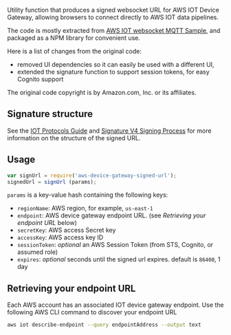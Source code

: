 Utility function that produces a signed websocket URL for AWS IOT Device Gateway, allowing browsers to connect directly to AWS IOT data pipelines. 

The code is mostly extracted from [AWS IOT websocket MQTT Sample](https://github.com/awslabs/aws-iot-examples/tree/master/mqttSample), and packaged as a NPM library for convenient use. 

Here is a list of changes from the original code:
* removed UI dependencies so it can easily be used with a different UI, 
* extended the signature function to support session tokens, for easy Cognito support

The original code copyright is by Amazon.com, Inc. or its affiliates.

## Signature structure

See the [IOT Protocols Guide](http://docs.aws.amazon.com/iot/latest/developerguide/protocols.html) and [Signature V4 Signing Process](http://docs.aws.amazon.com/general/latest/gr/signature-version-4.html) for more information on the structure of the signed URL.


## Usage

```js
var signUrl = require('aws-device-gateway-signed-url');
signedUrl = signUrl (params);
```

`params` is a key-value hash containing the following keys:

* `regionName`: AWS region, for example, `us-east-1`
* `endpoint`: AWS device gateway endpoint URL. (see _Retrieving your endpoint URL_ below)
* `secretKey`: AWS access Secret key 
* `accessKey`: AWS access key ID
* `sessionToken`: _optional_ an AWS Session Token (from STS, Cognito, or assumed role)
* `expires`: _optional_ seconds until the signed url expires. default is `86400`, 1 day

## Retrieving your endpoint URL

Each AWS account has an associated IOT device gateway endpoint. Use the following AWS CLI command to discover your endpoint URL

```bash
aws iot describe-endpoint --query endpointAddress --output text
```
